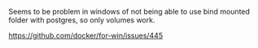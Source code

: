 Seems to be problem in windows of not being able to use bind mounted folder with postgres, so only volumes work. 

https://github.com/docker/for-win/issues/445